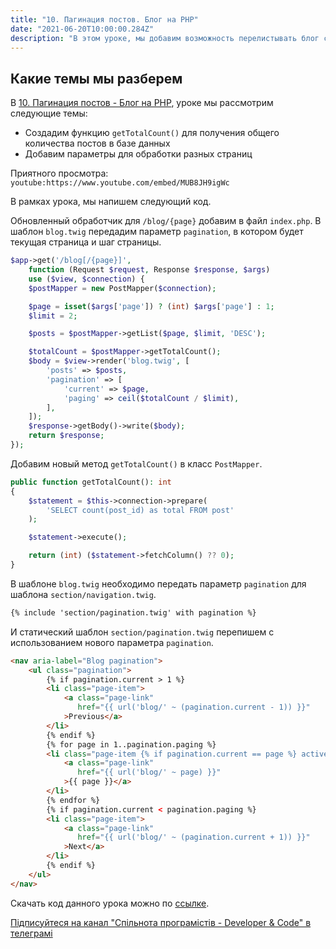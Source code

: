 ```yaml
---
title: "10. Пагинация постов. Блог на PHP"
date: "2021-06-20T10:00:00.284Z"
description: "В этом уроке, мы добавим возможность перелистывать блог страницу. Для этого, мы создадим новую реализацию компонента навигации."
---
```


## Какие темы мы разберем
В [10. Пагинация постов - Блог на PHP](https://www.youtube.com/watch?v=MUB8JH9igWc), уроке мы рассмотрим следующие темы:
* Создадим функцию `getTotalCount()` для получения общего количества постов в базе данных
* Добавим параметры для обработки разных страниц


Приятного просмотра:
`youtube:https://www.youtube.com/embed/MUB8JH9igWc`

В рамках урока, мы напишем следующий код.

Обновленный обработчик для `/blog/{page}` добавим в файл `index.php`. В шаблон `blog.twig` передадим параметр `pagination`, 
в котором будет текущая страница и шаг страницы.

```php
$app->get('/blog[/{page}]', 
    function (Request $request, Response $response, $args) 
    use ($view, $connection) {
    $postMapper = new PostMapper($connection);

    $page = isset($args['page']) ? (int) $args['page'] : 1;
    $limit = 2;

    $posts = $postMapper->getList($page, $limit, 'DESC');

    $totalCount = $postMapper->getTotalCount();
    $body = $view->render('blog.twig', [
        'posts' => $posts,
        'pagination' => [
            'current' => $page,
            'paging' => ceil($totalCount / $limit),
        ],
    ]);
    $response->getBody()->write($body);
    return $response;
});
```

Добавим новый метод `getTotalCount()` в класс `PostMapper`.
```php
public function getTotalCount(): int
{
    $statement = $this->connection->prepare(
        'SELECT count(post_id) as total FROM post'
    );

    $statement->execute();

    return (int) ($statement->fetchColumn() ?? 0);
}
```

В шаблоне `blog.twig` необходимо передать параметр `pagination` для шаблона `section/navigation.twig`.

```html
{% include 'section/pagination.twig' with pagination %}
```

И статический шаблон `section/pagination.twig` перепишем с использованием нового параметра `pagination`.

```html
<nav aria-label="Blog pagination">
    <ul class="pagination">
        {% if pagination.current > 1 %}
        <li class="page-item">
            <a class="page-link" 
               href="{{ url('blog/' ~ (pagination.current - 1)) }}"
            >Previous</a>
        </li>
        {% endif %}
        {% for page in 1..pagination.paging %}
        <li class="page-item {% if pagination.current == page %} active {% endif %}">
            <a class="page-link" 
               href="{{ url('blog/' ~ page) }}"
            >{{ page }}</a>
        </li>
        {% endfor %}
        {% if pagination.current < pagination.paging %}
        <li class="page-item">
            <a class="page-link" 
               href="{{ url('blog/' ~ (pagination.current + 1)) }}"
            >Next</a>
        </li>
        {% endif %}
    </ul>
</nav>
```

Скачать код данного урока можно по [ссылке](https://github.com/mcspronko/php-blog-lessons/tree/master/lesson-10).

[Підписуйтеся на канал "Спільнота програмістів - Developer & Code" в телеграмі](https://t.me/developerandcode)

